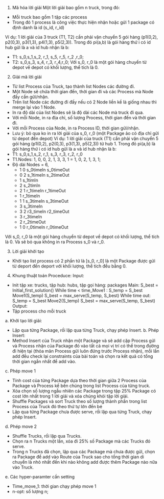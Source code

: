 1.	Mã hóa lời giải
Một lời giải bao gồm n truck, trong đó:
-	Mỗi truck bao gồm 1 tập các process
-	Trong đó 1 process là công việc thực hiện nhận hoặc gửi 1 package có định danh là id (s_id, r_id)

Ví dụ: 1 lời giải của 3 truck (T1, T2) cần phải vận chuyển 5 gói hàng (p1(0,2), p2(0,3), p3(1,3), p4(1,3), p5(2,3)). Trong đó pi(a,b) là gói hàng thứ i có id hub gửi là a và id hub nhận là b:
-	T1: s_0,s_1,s_2, r_1, s_5, r_5, r_2 ,r_0;
-	T2: s_0,s_3, s_4, r_3, r_4,r_0;
Với s_0, r_0 là một gói hàng chuyển từ depot về depot có khối lượng, thể tích là 0.
2.	Giải mã lời giải
-	Từ list Process của Truck, tạo thành list Nodes các đường đi. 
-	Một Node sẽ chứa thời gian đến, thời gian đi và các Process mà Node đấy cần gửi/nhận.
-	Trên list Node các đường đi đấy nếu có 2 Node liền kề là giống nhau thì merge lại vào 1 Node.
-	In ra độ dài của list Nodes sẽ là độ dài các Node mà truck đi qua.
  -	Với mỗi Node, in ra địa chỉ, số lượng Process, thời gian đến và thời gian đi.
  -	Với mỗi Process của Node, in ra Process ID, thời gian gửi/nhận.
-	Lưu ý: bỏ qua ko in ra lời giải của s_0, r_0 (một Package ảo có địa chỉ gửi từ depot đến depot)
Ví dụ: 1 lời giải của truck (T1) cần phải vận chuyển 5 gói hàng (p1(0,2), p2(0,3), p3(1,3), p5(2,3)) từ hub 1. Trong đó pi(a,b) là gói hàng thứ i có id hub gửi là a và id hub nhận là b:
-	T1: s_0,s_1,s_2, r_1, s_3, r_3, r_2, r_0
-	T1.Nodes: 1, 0, 0, 2, 1, 3, 3, 1 = 1, 0, 2, 1, 3, 1;
-	Độ dài Nodes = 6,
    -	1 0 s_0timeIn s_0timeOut
    -	0 2 s_1timeIn s_2timeOut
    -	1 s_1timIn
    -	2 s_2timIn
    -	2 1 r_1timeIn r_1timeOut
    -	1 r_1timeIn
    -	1 1 s_3timeIn s_3timeOut
    -	3 s_3timeIn
    -	3 2 r3_timeIn r2_timeOut
    - 3 r_3timeIn
    - 2 r_2timeOut
    - 1 0 r_0timeIn r_0timeOut

Với s_0, r_0 là một gói hàng chuyển từ depot về depot có khối lượng, thể tích là 0. Và sẽ bỏ qua không in ra Process s_0 và r_0.

3.	Lời giải khởi tạo
-	Khởi tạo list process có 2 phần tử là [s_0, r_0] là một Package được gửi từ deport đến deport với khối lượng, thể tích đều bằng 0.
4.	Khung thuật toán
Proceduce:
Input:
-	Init tập xe: trucks, tập hub: hubs, tập gọi hàng: packages
Main:
S_best = Initial_first_solution()
While time < time_Move1 :
S_temp = S_best
Move1(S_temp)
S_best = max_serve(S_temp, S_best)
While time out:
S_temp = S_best
Move2(S_temp)
S_best = max_serve(S_temp, S_best)
Output:
-	 Tập process cho mỗi truck

a.	Khởi tạo lời giải:
-	Lặp qua từng Package, rồi lặp qua từng Truck, chạy phép Insert.
b.	Phép Insert:
-	Method Insert của Truck nhận một Package và sẽ add cặp Process gửi và Process nhận của Package đó vào tất cả mọi vị trí có thể trong đường đi hiện tại (thỏa mãn Process gửi luôn đứng trước Process nhận), mỗi lần add đều check lại constraints của bài toán và chọn ra kết quả có tổng thời gian ngắn nhất để add vào.

c.	Phép move 1 <Greedy Insert>
-	Tính cost của từng Package dựa theo thời gian giữa 2 Process của Package và Process kế bên chúng trong list Process của từng truck.
-	Xóa chọn số lượng ngẫu nhiên các Package trong tập 25% Package có cost lớn nhất trong 1 lời giải và xóa chúng khỏi tập lời giải.
-	Shuffle Packages và sort Truck theo số lượng thành phần trong list Process của Truck đó theo thứ tự lớn đến bé
-	Lặp qua từng Package chưa được serve, rồi lặp qua từng Truck, chạy phép Insert.
  
d.	Phép move 2 <n-opt Move>
-	Shuffle Trucks, rồi lặp qua Trucks.
-	Chọn ra n Trucks một lần, xóa đi 25% số Package mà các Trucks đó serve.
-	Trong n Trucks đã chọn, lặp qua các Package mà chưa được gửi, chọn ra Package để add vào Route của Truck sao cho tổng thời gian di chuyển là nhỏ nhất đến khi nào không add được thêm Package nào nữa vào Truck.
  

e.  Các hyper-paramter cần setting
-	Time_move_1: thời gian chạy phép move 1
-	n-opt: số lượng n;
